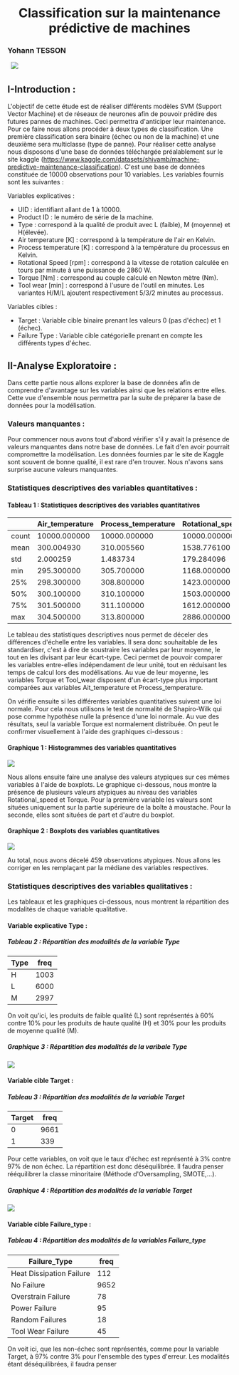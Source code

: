 <center><h1>Classification sur la maintenance prédictive de machines</h1></center>

### Yohann TESSON

&nbsp;
![](images/maintenance.jpeg)

## I-Introduction :

L'objectif de cette étude est de réaliser différents modèles SVM (Support Vector Machine) et de réseaux de neurones afin de pouvoir prédire des futures pannes de machines. Ceci permettra d'anticiper leur maintenance. Pour ce faire nous allons procéder à deux types de classification. Une première classification sera binaire (échec ou non de la machine) et une deuxième sera multiclasse (type de panne). Pour réaliser cette analyse nous disposons d'une base de données téléchargée préalablement sur le site kaggle (https://www.kaggle.com/datasets/shivamb/machine-predictive-maintenance-classification). C'est une base de données constituée de 10000 observations pour 10 variables. Les variables fournis sont les suivantes :

  Variables explicatives : 
  
  - UID : identifiant allant de 1 à 10000.
  - Product ID : le numéro de série de la machine.
  - Type : correspond à la qualité de produit avec L (faible), M (moyenne) et H(élevée).
  - Air temperature [K] : correspond à la température de l'air en Kelvin.
  - Process temperature [K] : correspond à la température du processus en Kelvin.
  - Rotational Speed [rpm] : correspond à la vitesse de rotation calculée en tours par minute à une puissance de 2860 W.
  - Torque [Nm] : correspond au couple calculé en Newton mètre (Nm).
  - Tool wear [min] : correspond à l'usure de l'outil en minutes. Les variantes H/M/L ajoutent respectivement 5/3/2 minutes au processus.

  Variables cibles :
  
  - Target : Variable cible binaire prenant les valeurs 0 (pas d'échec) et 1 (échec).
  - Failure Type : Variable cible catégorielle prenant en compte les différents types d'échec.

## II-Analyse Exploratoire :

Dans cette partie nous allons explorer la base de données afin de comprendre d'avantage sur les variables ainsi que les relations entre elles. Cette vue d'ensemble nous permettra par la suite de préparer la base de données pour la modélisation.

### Valeurs manquantes :

Pour commencer nous avons tout d'abord vérifier s'il y avait la présence de valeurs manquantes dans notre base de données. Le fait d'en avoir pourrait compromettre la modélisation. Les données fournies par le site de Kaggle sont souvent de bonne qualité, il est rare d'en trouver. Nous n'avons sans surprise aucune valeurs manquantes. 

### Statistiques descriptives des variables quantitatives :

#### Tableau 1 : Statistiques descriptives des variables quantitatives

|	    | Air_temperature |	Process_temperature |	Rotational_speed | Torque	| Tool_wear |
|-----|-----------------|---------------------|------------------|--------|-----------|
|count|	10000.000000    |	10000.000000        |	10000.000000	   | 10000.000000    | 10000.000000 |
|mean |	300.004930	    | 310.005560          |	1538.776100	     |39.986910	       | 107.951000 |
| std |	2.000259	      | 1.483734            |	179.284096	     | 9.968934        |	63.654147 |
|min  | 295.300000      |	305.700000          |	1168.000000      |	3.800000	     | 0.000000   |
|25%  |	298.300000      |	308.800000          |	1423.000000      |	33.200000      |	53.000000 |
|50%  |	300.100000      |	310.100000	        | 1503.000000      |	40.100000	     | 108.000000  |
|75%  |	301.500000      |	311.100000	        | 1612.000000	     | 46.800000       | 162.000000 |
|max  |	304.500000      |	313.800000	        | 2886.000000	     | 76.600000       | 253.000000 |

Le tableau des statistiques descriptives nous permet de déceler des différences d'échelle entre les variables. Il sera donc souhaitable de les standardiser, c'est à dire de soustraire les variables par leur moyenne, le tout en les divisant par leur écart-type. Ceci permet de pouvoir comparer les variables entre-elles indépendament de leur unité, tout en réduisant les temps de calcul lors des modélisations. 
Au vue de leur moyenne, les variables Torque et Tool_wear disposent d'un écart-type plus important comparées aux variables Ait_temperature et Process_temperature.

On vérifie ensuite si les différentes variables quantitatives suivent une loi normale. Pour cela nous utilisons le test de normalité de Shapiro-Wilk qui pose comme hypothèse nulle la présence d'une loi normale. Au vue des résultats, seul la variable Torque est normalement distribuée. On peut le confirmer visuellement à l'aide des graphiques ci-dessous :

#### Graphique 1 : Histogrammes des variables quantitatives

![](images/histogrammes.png)

Nous allons ensuite faire une analyse des valeurs atypiques sur ces mêmes variables à l'aide de boxplots. Le graphique ci-dessous, nous montre la présence de plusieurs valeurs atypiques au niveau des variables Rotational_speed et Torque. Pour la première variable les valeurs sont situées uniquement sur la partie supérieure de la boîte à moustache. Pour la seconde, elles sont situées de part et d'autre du boxplot.

#### Graphique 2 : Boxplots des variables quantitatives

![](images/boxplot.png)

Au total, nous avons décelé 459 observations atypiques. Nous allons les corriger en les remplaçant par la médiane des variables respectives.

### Statistiques descriptives des variables qualitatives :

Les tableaux et les graphiques ci-dessous, nous montrent la répartition des modalités de chaque variable qualitative.

#### Variable explicative Type :

##### Tableau 2 : Répartition des modalités de la variable Type

| Type | freq |
|------|------|
| H	 | 1003 |
| L  | 6000 |
| M  | 2997 |

On voit qu'ici, les produits de faible qualité (L) sont représentés à 60% contre 10% pour les produits de haute qualité (H) et 30% pour les produits de moyenne qualité (M).

##### Graphique 3 : Répartition des modalités de la varibale Type

![](images/type.png)

#### Variable cible Target :

##### Tableau 3 : Répartition des modalités de la variable Target

| Target | freq |
|--------|------|	
| 0 |	9661 |
| 1 |	339  |

Pour cette variables, on voit que le taux d'échec est représenté à 3% contre 97% de non échec. La répartition est donc déséquilibrée. Il faudra penser rééquilibrer la classe minoritaire (Méthode d'Oversampling, SMOTE,...).

##### Graphique 4 : Répartition des modalités de la variable Target 

![](images/target.png)

#### Variable cible Failure_type :

##### Tableau 4 : Répartition des modalités de la variables Failure_type

| Failure_Type | freq |
|--------------|------|	
| Heat Dissipation Failure |	112 |
| No Failure | 9652 |
| Overstrain Failure | 78 |
| Power Failure |	95 |
| Random Failures |	18 |
| Tool Wear Failure |	45 |

On voit ici, que les non-échec sont représentés, comme pour la variable Target, à 97% contre 3% pour l'ensemble des types d'erreur.
Les modalités étant déséquilibrées, il faudra penser 



